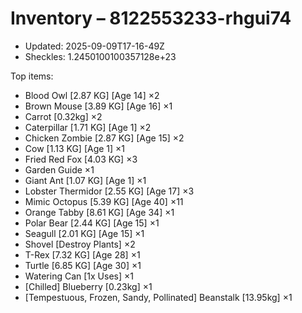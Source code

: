 # Inventory – 8122553233-rhgui74

- Updated: 2025-09-09T17-16-49Z
- Sheckles: 1.2450100100357128e+23

Top items:
- Blood Owl [2.87 KG] [Age 14] ×2
- Brown Mouse [3.89 KG] [Age 16] ×1
- Carrot [0.32kg] ×2
- Caterpillar [1.71 KG] [Age 1] ×2
- Chicken Zombie [2.87 KG] [Age 15] ×2
- Cow [1.13 KG] [Age 1] ×1
- Fried Red Fox [4.03 KG] ×3
- Garden Guide ×1
- Giant Ant [1.07 KG] [Age 1] ×1
- Lobster Thermidor [2.55 KG] [Age 17] ×3
- Mimic Octopus [5.39 KG] [Age 40] ×11
- Orange Tabby [8.61 KG] [Age 34] ×1
- Polar Bear [2.44 KG] [Age 15] ×1
- Seagull [2.01 KG] [Age 15] ×1
- Shovel [Destroy Plants] ×2
- T-Rex [7.32 KG] [Age 28] ×1
- Turtle [6.85 KG] [Age 30] ×1
- Watering Can [1x Uses] ×1
- [Chilled] Blueberry [0.23kg] ×1
- [Tempestuous, Frozen, Sandy, Pollinated] Beanstalk [13.95kg] ×1
